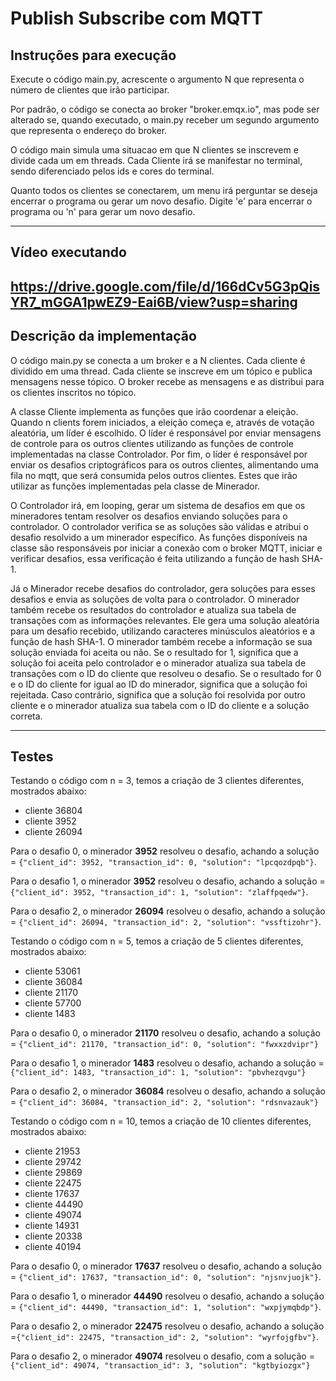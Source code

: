# Publish Subscribe com MQTT

## Instruções para execução

Execute o código main.py, acrescente o argumento N que representa o número de clientes que irão participar. 

Por padrão, o código se conecta ao broker "broker.emqx.io", mas pode ser alterado se, quando executado, o main.py receber um segundo argumento que representa o endereço do broker. 

O código main simula uma situacao em que N clientes se inscrevem e divide cada um em threads. Cada Cliente irá se manifestar no terminal, sendo diferenciado pelos ids e cores do terminal. 

Quanto todos os clientes se conectarem, um menu irá perguntar se deseja encerrar o programa ou gerar um novo desafio. Digite 'e' para encerrar o programa ou 'n' para gerar um novo desafio.

---

## Vídeo executando

https://drive.google.com/file/d/166dCv5G3pQisYR7_mGGA1pwEZ9-Eai6B/view?usp=sharing
---

## Descrição da implementação

O código main.py se conecta a um broker e a N clientes. Cada cliente é dividido em uma thread. Cada cliente se inscreve em um tópico e publica mensagens nesse tópico. O broker recebe as mensagens e as distribui para os clientes inscritos no tópico.

A classe Cliente implementa as funções que irão coordenar a eleição. Quando n clients forem iniciados, a eleição começa e, através de votação aleatória, um líder é escolhido. O líder é responsável por enviar mensagens de controle para os outros clientes utilizando as funções de controle implementadas na classe Controlador. Por fim, o líder é responsável por enviar os desafios criptográficos para os outros clientes, alimentando uma fila no mqtt, que será consumida pelos outros clientes. Estes que irão utilizar as funções implementadas pela classe de Minerador.  

O Controlador irá, em looping, gerar um sistema de desafios em que os mineradores tentam resolver os desafios enviando soluções para o controlador. O controlador verifica se as soluções são válidas e atribui o desafio resolvido a um minerador específico. As funções disponíveis na classe são responsáveis por iniciar a conexão com o broker MQTT, iniciar e verificar desafios, essa verificação é feita utilizando a função de hash SHA-1.

Já o Minerador recebe desafios do controlador, gera soluções para esses desafios e envia as soluções de volta para o controlador. O minerador também recebe os resultados do controlador e atualiza sua tabela de transações com as informações relevantes. Ele gera uma solução aleatória para um desafio recebido, utilizando caracteres minúsculos aleatórios e a função de hash SHA-1. O minerador também recebe a informação se sua solução enviada foi aceita ou não. Se o resultado for 1, significa que a solução foi aceita pelo controlador e o minerador atualiza sua tabela de transações com o ID do cliente que resolveu o desafio. Se o resultado for 0 e o ID do cliente for igual ao ID do minerador, significa que a solução foi rejeitada. Caso contrário, significa que a solução foi resolvida por outro cliente e o minerador atualiza sua tabela com o ID do cliente e a solução correta.

---

## Testes 

Testando o código com n = 3, temos a criação de 3 clientes diferentes, mostrados abaixo:
* cliente  36804
* cliente  3952
* cliente  26094

Para o desafio 0, o minerador **3952** resolveu o desafio, achando a solução = `{"client_id": 3952, "transaction_id": 0, "solution": "lpcqozdpqb"}`. 

Para o desafio 1, o minerador **3952** resolveu o desafio, achando a solução = `{"client_id": 3952, "transaction_id": 1, "solution": "zlaffpqedw"}`.

Para o desafio 2, o minerador **26094** resolveu o desafio, achando a solução = `{"client_id": 26094, "transaction_id": 2, "solution": "vssftizohr"}`. 

Testando o código com n = 5, temos a criação de 5 clientes diferentes, mostrados abaixo:

* cliente  53061
* cliente  36084
* cliente  21170
* cliente  57700
* cliente  1483

Para o desafio 0, o minerador **21170** resolveu o desafio, achando a solução = `{"client_id": 21170, "transaction_id": 0, "solution": "fwxxzdvipr"}`

Para o desafio 1, o minerador **1483** resolveu o desafio, achando a solução = `{"client_id": 1483, "transaction_id": 1, "solution": "pbvhezqvgu"}`

Para o desafio 2, o minerador **36084** resolveu o desafio, achando a solução = `{"client_id": 36084, "transaction_id": 2, "solution": "rdsnvazauk"}`


Testando o código com n = 10, temos a criação de 10 clientes diferentes, mostrados abaixo:
* cliente  21953
* cliente  29742
* cliente  29869
* cliente  22475
* cliente  17637
* cliente  44490
* cliente  49074
* cliente  14931
* cliente  20338
* cliente  40194

Para o desafio 0, o minerador **17637** resolveu o desafio, achando a solução = `{"client_id": 17637, "transaction_id": 0, "solution": "njsnvjuojk"}`.

Para o desafio 1, o minerador **44490** resolveu o desafio, achando a solução = `{"client_id": 44490, "transaction_id": 1, "solution": "wxpjymqbdp"}`.

Para o desafio 2, o minerador **22475** resolveu o desafio, achando a solução =`{"client_id": 22475, "transaction_id": 2, "solution": "wyrfojgfbv"}`.

Para o desafio 2, o minerador **49074** resolveu o desafio, com a solução = `{"client_id": 49074, "transaction_id": 3, "solution": "kgtbyiozgx"}`